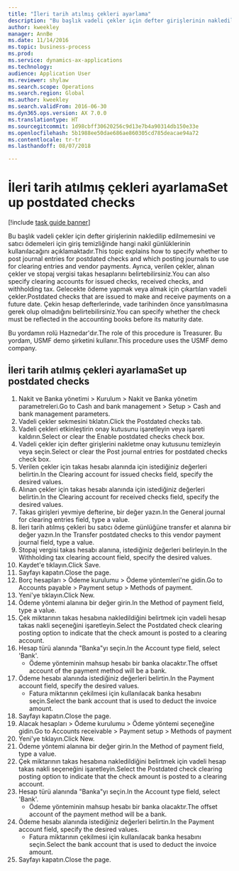 ```yaml
--- 
title: "İleri tarih atılmış çekleri ayarlama"
description: "Bu başlık vadeli çekler için defter girişlerinin nakledilip edilmemesini ve satıcı ödemeleri için giriş temizliğinde hangi nakil günlüklerinin kullanılacağını açıklamaktadır."
author: kweekley
manager: AnnBe
ms.date: 11/14/2016
ms.topic: business-process
ms.prod: 
ms.service: dynamics-ax-applications
ms.technology: 
audience: Application User
ms.reviewer: shylaw
ms.search.scope: Operations
ms.search.region: Global
ms.author: kweekley
ms.search.validFrom: 2016-06-30
ms.dyn365.ops.version: AX 7.0.0
ms.translationtype: HT
ms.sourcegitcommit: 1d98cbff30620256c9d13e7b4a90314db150e33e
ms.openlocfilehash: 5b1988ee50dae686ae860305cd785deacae94a72
ms.contentlocale: tr-tr
ms.lasthandoff: 08/07/2018

---
```

# <a name="set-up-postdated-checks"></a><span data-ttu-id="06bc9-103">İleri tarih atılmış çekleri ayarlama</span><span class="sxs-lookup"><span data-stu-id="06bc9-103">Set up postdated checks</span></span>

[!include [task guide banner](../../includes/task-guide-banner.md)]

<span data-ttu-id="06bc9-104">Bu başlık vadeli çekler için defter girişlerinin nakledilip edilmemesini ve satıcı ödemeleri için giriş temizliğinde hangi nakil günlüklerinin kullanılacağını açıklamaktadır.</span><span class="sxs-lookup"><span data-stu-id="06bc9-104">This topic explains how to specify whether to post journal entries for postdated checks and which posting journals to use for clearing entries and vendor payments.</span></span> <span data-ttu-id="06bc9-105">Ayrıca, verilen çekler, alınan çekler ve stopaj vergisi takas hesaplarını belirtebilirsiniz.</span><span class="sxs-lookup"><span data-stu-id="06bc9-105">You can also specify clearing accounts for issued checks, received checks, and withholding tax.</span></span> <span data-ttu-id="06bc9-106">Gelecekte ödeme yapmak veya almak için çıkartılan vadeli çekler.</span><span class="sxs-lookup"><span data-stu-id="06bc9-106">Postdated checks that are issued to make and receive payments on a future date.</span></span> <span data-ttu-id="06bc9-107">Çekin hesap defterlerinde, vade tarihinden önce yansıtılmasına gerek olup olmadığını belirtebilirsiniz.</span><span class="sxs-lookup"><span data-stu-id="06bc9-107">You can specify whether the check must be reflected in the accounting books before its maturity date.</span></span>



<span data-ttu-id="06bc9-108">Bu yordamın rolü Haznedar'dır.</span><span class="sxs-lookup"><span data-stu-id="06bc9-108">The role of this procedure is Treasurer.</span></span> <span data-ttu-id="06bc9-109">Bu yordam, USMF demo şirketini kullanır.</span><span class="sxs-lookup"><span data-stu-id="06bc9-109">This procedure uses the USMF demo company.</span></span>


## <a name="set-up-postdated-checks"></a><span data-ttu-id="06bc9-110">İleri tarih atılmış çekleri ayarlama</span><span class="sxs-lookup"><span data-stu-id="06bc9-110">Set up postdated checks</span></span>
1. <span data-ttu-id="06bc9-111">Nakit ve Banka yönetimi > Kurulum > Nakit ve Banka yönetim parametreleri.</span><span class="sxs-lookup"><span data-stu-id="06bc9-111">Go to Cash and bank management > Setup > Cash and bank management parameters.</span></span>
2. <span data-ttu-id="06bc9-112">Vadeli çekler sekmesini tıklatın.</span><span class="sxs-lookup"><span data-stu-id="06bc9-112">Click the Postdated checks tab.</span></span>
3. <span data-ttu-id="06bc9-113">Vadeli çekleri etkinleştirin onay kutusunu işaretleyin veya işareti kaldırın.</span><span class="sxs-lookup"><span data-stu-id="06bc9-113">Select or clear the Enable postdated checks check box.</span></span>
4. <span data-ttu-id="06bc9-114">Vadeli çekler için defter girişlerini nakletme onay kutusunu temizleyin veya seçin.</span><span class="sxs-lookup"><span data-stu-id="06bc9-114">Select or clear the Post journal entries for postdated checks check box.</span></span>
5. <span data-ttu-id="06bc9-115">Verilen çekler için takas hesabı alanında için istediğiniz değerleri belirtin.</span><span class="sxs-lookup"><span data-stu-id="06bc9-115">In the Clearing account for issued checks field, specify the desired values.</span></span>
6. <span data-ttu-id="06bc9-116">Alınan çekler için takas hesabı alanında için istediğiniz değerleri belirtin.</span><span class="sxs-lookup"><span data-stu-id="06bc9-116">In the Clearing account for received checks field, specify the desired values.</span></span>
7. <span data-ttu-id="06bc9-117">Takas girişleri yevmiye defterine, bir değer yazın.</span><span class="sxs-lookup"><span data-stu-id="06bc9-117">In the General journal for clearing entries field, type a value.</span></span>
8. <span data-ttu-id="06bc9-118">İleri tarih atılmış çekleri bu satıcı ödeme günlüğüne transfer et alanına bir değer yazın.</span><span class="sxs-lookup"><span data-stu-id="06bc9-118">In the Transfer postdated checks to this vendor payment journal field, type a value.</span></span>
9. <span data-ttu-id="06bc9-119">Stopaj vergisi takas hesabı alanına, istediğiniz değerleri belirleyin.</span><span class="sxs-lookup"><span data-stu-id="06bc9-119">In the Withholding tax clearing account field, specify the desired values.</span></span>
10. <span data-ttu-id="06bc9-120">Kaydet'e tıklayın.</span><span class="sxs-lookup"><span data-stu-id="06bc9-120">Click Save.</span></span>
11. <span data-ttu-id="06bc9-121">Sayfayı kapatın.</span><span class="sxs-lookup"><span data-stu-id="06bc9-121">Close the page.</span></span>
12. <span data-ttu-id="06bc9-122">Borç hesapları > Ödeme kurulumu > Ödeme yöntemleri'ne gidin.</span><span class="sxs-lookup"><span data-stu-id="06bc9-122">Go to Accounts payable > Payment setup > Methods of payment.</span></span>
13. <span data-ttu-id="06bc9-123">Yeni'ye tıklayın.</span><span class="sxs-lookup"><span data-stu-id="06bc9-123">Click New.</span></span>
14. <span data-ttu-id="06bc9-124">Ödeme yöntemi alanına bir değer girin.</span><span class="sxs-lookup"><span data-stu-id="06bc9-124">In the Method of payment field, type a value.</span></span>
15. <span data-ttu-id="06bc9-125">Çek miktarının takas hesabına nakledildiğini belirtmek için vadeli hesap takas nakli seçeneğini işaretleyin.</span><span class="sxs-lookup"><span data-stu-id="06bc9-125">Select the Postdated check clearing posting option to indicate that the check amount is posted to a clearing account.</span></span>
16. <span data-ttu-id="06bc9-126">Hesap türü alanında "Banka"yı seçin.</span><span class="sxs-lookup"><span data-stu-id="06bc9-126">In the Account type field, select 'Bank'.</span></span>
    * <span data-ttu-id="06bc9-127">Ödeme yönteminin mahsup hesabı bir banka olacaktır.</span><span class="sxs-lookup"><span data-stu-id="06bc9-127">The offset account of the payment method will be a bank.</span></span>  
17. <span data-ttu-id="06bc9-128">Ödeme hesabı alanında istediğiniz değerleri belirtin.</span><span class="sxs-lookup"><span data-stu-id="06bc9-128">In the Payment account field, specify the desired values.</span></span>
    * <span data-ttu-id="06bc9-129">Fatura miktarının çekilmesi için kullanılacak banka hesabını seçin.</span><span class="sxs-lookup"><span data-stu-id="06bc9-129">Select the bank account that is used to deduct the invoice amount.</span></span>  
18. <span data-ttu-id="06bc9-130">Sayfayı kapatın.</span><span class="sxs-lookup"><span data-stu-id="06bc9-130">Close the page.</span></span>
19. <span data-ttu-id="06bc9-131">Alacak hesapları > Ödeme kurulumu > Ödeme yöntemi seçeneğine gidin.</span><span class="sxs-lookup"><span data-stu-id="06bc9-131">Go to Accounts receivable > Payment setup > Methods of payment</span></span>
20. <span data-ttu-id="06bc9-132">Yeni'ye tıklayın.</span><span class="sxs-lookup"><span data-stu-id="06bc9-132">Click New.</span></span>
21. <span data-ttu-id="06bc9-133">Ödeme yöntemi alanına bir değer girin.</span><span class="sxs-lookup"><span data-stu-id="06bc9-133">In the Method of payment field, type a value.</span></span>
22. <span data-ttu-id="06bc9-134">Çek miktarının takas hesabına nakledildiğini belirtmek için vadeli hesap takas nakli seçeneğini işaretleyin.</span><span class="sxs-lookup"><span data-stu-id="06bc9-134">Select the Postdated check clearing posting option to indicate that the check amount is posted to a clearing account.</span></span>
23. <span data-ttu-id="06bc9-135">Hesap türü alanında "Banka"yı seçin.</span><span class="sxs-lookup"><span data-stu-id="06bc9-135">In the Account type field, select 'Bank'.</span></span>
    * <span data-ttu-id="06bc9-136">Ödeme yönteminin mahsup hesabı bir banka olacaktır.</span><span class="sxs-lookup"><span data-stu-id="06bc9-136">The offset account of the payment method will be a bank.</span></span>  
24. <span data-ttu-id="06bc9-137">Ödeme hesabı alanında istediğiniz değerleri belirtin.</span><span class="sxs-lookup"><span data-stu-id="06bc9-137">In the Payment account field, specify the desired values.</span></span>
    * <span data-ttu-id="06bc9-138">Fatura miktarının çekilmesi için kullanılacak banka hesabını seçin.</span><span class="sxs-lookup"><span data-stu-id="06bc9-138">Select the bank account that is used to deduct the invoice amount.</span></span>  
25. <span data-ttu-id="06bc9-139">Sayfayı kapatın.</span><span class="sxs-lookup"><span data-stu-id="06bc9-139">Close the page.</span></span>


